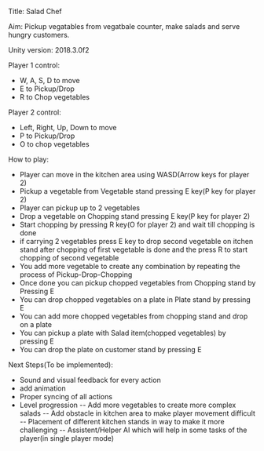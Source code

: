 Title: Salad Chef

Aim:
Pickup vegatables from vegatbale counter, make salads and serve hungry customers.

Unity version: 2018.3.0f2

Player 1 control:
- W, A, S, D to move
- E to Pickup/Drop
- R to Chop vegetables


Player 2 control:
- Left, Right, Up, Down to move
- P to Pickup/Drop
- O to chop vegetables

How to play:
- Player can move in the kitchen area using WASD(Arrow keys for player 2)
- Pickup a vegetable from Vegetable stand pressing E key(P key for player 2)
- Player can pickup up to 2 vegetables
- Drop a vegetable on Chopping stand pressing E key(P key for player 2)
- Start chopping by pressing R key(O for player 2) and wait till chopping is done
- if carrying 2 vegetables press E key to drop second vegetable on itchen stand after chopping of first vegetable is done
	 and the press R to start chopping of second vegetable
- You add more vegetable to create any combination by repeating the process of Pickup-Drop-Chopping
- Once done you can pickup chopped vegetables from Chopping stand by Pressing E
- You can drop chopped vegetables on a plate in Plate stand by pressing E
- You can add more chopped vegetables from chopping stand and drop on a plate
- You can pickup a plate with Salad item(chopped vegetables) by pressing E
- You can drop the plate on customer stand by pressing E


Next Steps(To be implemented):
- Sound and visual feedback for every action
- add animation
- Proper syncing of all actions
- Level progression
	-- Add more vegetables to create more complex salads
	-- Add obstacle in kitchen area to make player movement difficult
	-- Placement of different kitchen stands in way to make it more challenging
	-- Assistent/Helper AI which will help in some tasks of the player(in single player mode)

